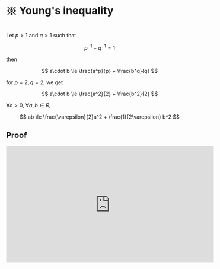 # 𑗕 Young's inequality

Let $p>1$ and $q>1$ such that

$$
p^{-1} + q^{-1}=1
$$

then

$$
a\cdot b \le \frac{a^p}{p} + \frac{b^q}{q}
$$

for $p=2,q=2$, we get

$$
a\cdot b \le \frac{a^2}{2} + \frac{b^2}{2}
$$

$\forall \varepsilon > 0$, $\forall a,b \in R$,

$$
ab \le \frac{\varepsilon}{2}a^2 + \frac{1}{2\varepsilon} b^2
$$

## Proof

<iframe width="560" height="315" src="https://www.youtube.com/embed/yIXahhfRbTc" title="YouTube video player" frameborder="0" allow="accelerometer; autoplay; clipboard-write; encrypted-media; gyroscope; picture-in-picture" allowfullscreen></iframe>
